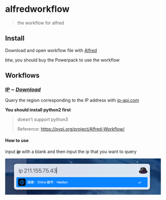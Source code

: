 # alfredworkflow
> the workflow for alfred

## Install

Download and open workflow file with [Alfred](https://www.alfredapp.com)

btw, you should buy the Powerpack to use the workflow

## Workflows

### [IP](https://github.com/Jerrymkjuju/alfredworkflow/IP)  ~ <u>_[Download](https://raw.githubusercontent.com/Jerrymkjuju/alfredworkflow/main/IP/ip.alfredworkflow)_</u>
Query the region corresponding to the IP address with [ip-api.com](https://ip-api.com)

**You should install python2 first**

> doesn't support python3
> 
> Reference: https://pypi.org/project/Alfred-Workflow/

#### How to use

input **_ip_** with a blank and then input the ip that you want to query

![img.png](IP/resource/img.png)





